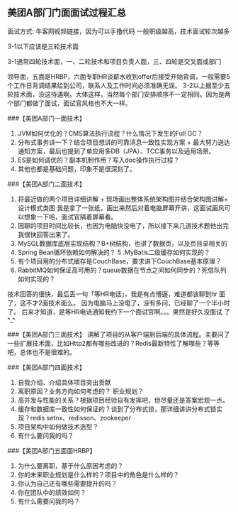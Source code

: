 ## 美团A部⻔门⾯面试过程汇总
⾯试⽅式: ⽜客⽹视频链接，因为可以⼿撸代码 ⼀般职级越⾼，技术⾯试轮次越多

3-1以下应该是三轮技术⾯

3-1通常四轮技术⾯，⼀、⼆轮技术和项⽬负责⼈⾯，三、四轮是交叉⾯或部⻔

领导⾯，五⾯是HRBP，六⾯专职HR谈薪⽔收到offer后接受开始背调，⼀般需要5个⼯作⽇背调结果给到公司，联系⼈及⼯作时间必须准确⽆误。
3-2以上据⾄少五轮技术⾯，没这待遇啊。⼤体这样，当然每个部⻔安排顺序不⼀定相同。因为是两个部⻔都做了⾯试，⾯试官⻛格也不⼤⼀样。

###【美团A部门一面技术】
1. JVM如何优化的？CMS算法执⾏流程？什么情况下发⽣的Full GC？
2. 分布式事务讲⼀下？结合项⽬想讲的可靠消息⼀致性实现⽅案 + 最⼤努⼒送达通知⽅案，最后也提到了单应⽤多DB（JPA）、TCC事务以及适⽤场景。
3. ES是如何调优的？副本机制作⽤？写⼊doc操作执⾏过程？
4. 其他也都是基础问题，印象不是很深刻了。


###【美团A部门二面技术】
1. 将最近做的两个项⽬详细讲解 + 现场画出整体系统架构图并结合架构图讲解+ 设计模式类图
我是拿了⼀张纸，画出来然后对着电脑屏幕开讲，这⾯试画⻛可以想象⼀下哈，⾯试官隔着屏幕看。
2. 因聊的项⽬时间⽐较⻓，也因为电脑快没电了，所以接下来⼏道技术题他出完我很快回答出来了。
3. MySQL数据库底层实现结构？B+树结构，也讲了数据⻚，以及⻚⽬录相关的
4. Spring Bean循环依赖如何解决的？
5 .MyBatis⼆级缓存如何实现的？
6. 有个项⽬⽤的分布式缓存是CouchBase，要求讲下CouchBase基本原理？
7. RabbitMQ如何保证⾼可⽤的？queue数据在节点之间如何同步的？死信队列
如何实现的？

技术回答的很快，最后丢⼀句「等HR电话」，我是有点懵逼，难道都该聊到hr
⾯了，这不才2⾯技术⾯么。
因为电脑⻢上没电了，没有多问，已经聊了⼀个半⼩时了。
后来才知道，是等HR电话通知我约下⼀个⾯试官啊。。。果然是好久没⾯试
了^_^


###【美团A部门三面技术】
 讲解了项⽬的从客户端到后端的具体流程。主要问了⼀些扩展技术⾯，⽐如Http2都有哪些改进的？Redis最新特性了解哪些？等等吧，总体也不是很难的。


###【美团A部门四面技术】
1. ⾃我介绍、介绍具体项⽬突出贡献
2. 离职原因？业务⽅向如何考虑的？ 职业规划？
3. ⾼并发与性能的关系？根据项⽬经验⾃有发挥吧，但尽量还是答案宏观⼀点。
4. 缓存和数据库⼀致性如何保证的？谈到了分布式锁，那详细讲讲分布式锁实现？redis setnx、redisson、zookeeper
5. 项⽬架构中如何做技术选型？
6. 有什么要问我的吗？

###【美团A部门五⾯面HRBP】
1. 为什么要离职，基于什么原因考虑的？
2. 你的未来职业规划是什么样的？项⽬中的⻆⾊是什么样的？
3. 你认为⾃⼰还有哪些需要提升的吗？
4. 你在团队中的绩效如何？
5. 有什么需要问我的吗？
